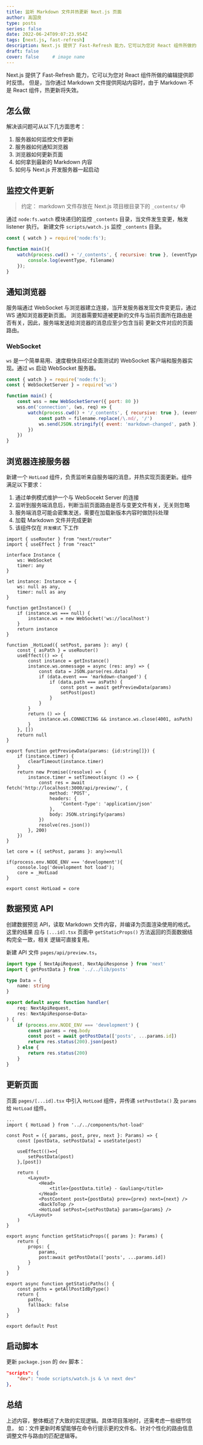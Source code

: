 ```yaml
---
title: 监听 Markdown 文件并热更新 Next.js 页面
author: 高国良
type: posts
series: false
date: 2022-06-24T09:07:23.954Z
tags: [next.js, fast-refresh]
description: Next.js 提供了 Fast-Refresh 能力，它可以为您对 React 组件所做的编辑提供即时反馈。但是，当你通过 Markdown 文件提供网站内容时，由于 Markdown 不是 React 组件，热更新将失效。
draft: false
cover: false     # image name
---
```


Next.js 提供了 Fast-Refresh 能力，它可以为您对 React 组件所做的编辑提供即时反馈。
但是，当你通过 Markdown 文件提供网站内容时，由于 Markdown 不是 React 组件，热更新将失效。

## 怎么做

解决该问题可从以下几方面思考：

1. 服务器如何监控文件更新
1. 服务器如何通知浏览器
1. 浏览器如何更新页面
1. 如何拿到最新的 Markdown 内容
1. 如何与 Next.js 开发服务器一起启动

## 监控文件更新

> 约定： markdown 文件存放在 Next.js 项目根目录下的 `_contents/` 中

通过 `node:fs.watch` 模块递归的监控 `_contents` 目录，当文件发生变更，触发 listener 执行。
新建文件 `scripts/watch.js` 监控 `_contents` 目录。

```js
const { watch } = require('node:fs');

function main(){
    watch(process.cwd() + '/_contents', { recursive: true }, (eventType, filename) => {
        console.log(eventType, filename)
    });
}
```

## 通知浏览器

服务端通过 WebSocket 与浏览器建立连接，当开发服务器发现文件变更后，通过 WS 通知浏览器更新页面。
浏览器需要知道被更新的文件与当前页面所在路由是否有关，因此，服务端发送给浏览器的消息应至少包含当前
更新文件对应的页面路由。

### WebSocket

`ws` 是一个简单易用、速度极快且经过全面测试的 WebSocket 客户端和服务器实现。通过 `ws` 启动 WebSocket 服务器。

```js
const { watch } = require('node:fs');
const { WebSocketServer } = require('ws')

function main() {
    const wss = new WebSocketServer({ port: 80 })
    wss.on('connection', (ws, req) => {
        watch(process.cwd() + '/_contents', { recursive: true }, (eventType, filename) => {
            const path = filename.replace(/\.md/, '/')
            ws.send(JSON.stringify({ event: 'markdown-changed', path }))
        })
    })
}
```

## 浏览器连接服务器

新建一个 `HotLoad` 组件，负责监听来自服务端的消息，并热实现页面更新。组件满足以下要求：

1. 通过单例模式维护一个与 WebSocekt Server 的连接
2. 监听到服务端消息后，判断当前页面路由是否与变更文件有关，无关则忽略
3. 服务端消息可能会密集发送，需要在加载新版本内容时做防抖处理
4. 加载 Markdown 文件并完成更新
5. 该组件仅在 `开发模式` 下工作

```tsx
import { useRouter } from "next/router"
import { useEffect } from "react"

interface Instance {
    ws: WebSocket
    timer: any
}

let instance: Instance = {
    ws: null as any,
    timer: null as any
}

function getInstance() {
    if (instance.ws === null) {
        instance.ws = new WebSocket('ws://localhost')
    }
    return instance
}

function _HotLoad({ setPost, params }: any) {
    const { asPath } = useRouter()
    useEffect(() => {
        const instance = getInstance()
        instance.ws.onmessage = async (res: any) => {
            const data = JSON.parse(res.data)
            if (data.event === 'markdown-changed') {
                if (data.path === asPath) {
                    const post = await getPreviewData(params)
                    setPost(post)
                }
            }
        }
        return () => {
            instance.ws.CONNECTING && instance.ws.close(4001, asPath)
        }
    }, [])
    return null
}

export function getPreviewData(params: {id:string[]}) {
    if (instance.timer) {
        clearTimeout(instance.timer)
    }
    return new Promise((resolve) => {
        instance.timer = setTimeout(async () => {
            const res = await fetch('http://localhost:3000/api/preview/', {
                method: 'POST',
                headers: {
                    'Content-Type': 'application/json'
                },
                body: JSON.stringify(params)
            })
            resolve(res.json())
        }, 200)
    })
}

let core = ({ setPost, params }: any)=>null

if(process.env.NODE_ENV === 'development'){
    console.log('development hot load');
    core = _HotLoad
}

export const HotLoad = core
```

## 数据预览 API

创建数据预览 API，读取 Markdown 文件内容，并编译为页面渲染使用的格式。这里的结果
应与 `[...id].tsx` 页面中 `getStaticProps()` 方法返回的页面数据结构完全一致，相关
逻辑可直接复用。

新建 API 文件 `pages/api/preview.ts`，

```ts
import type { NextApiRequest, NextApiResponse } from 'next'
import { getPostData } from '../../lib/posts'

type Data = {
    name: string
}

export default async function handler(
    req: NextApiRequest,
    res: NextApiResponse<Data>
) {
    if (process.env.NODE_ENV === 'development') {
        const params = req.body
        const post = await getPostData(['posts', ...params.id])
        return res.status(200).json(post)
    } else {
        return res.status(200)
    }
}
```

## 更新页面

页面 `pages/[...id].tsx` 中引入 `HotLoad` 组件，并传递 `setPostData()` 及 `params` 给 `HotLoad` 组件。

```tsx
...
import { HotLoad } from '../../components/hot-load'

const Post = ({ params, post, prev, next }: Params) => {
    const [postData, setPostData] = useState(post)
    
    useEffect(()=>{
        setPostData(post)
    },[post])

    return (
        <Layout>
            <Head>
                <title>{postData.title} - Gauliang</title>
            </Head>
            <PostContent post={postData} prev={prev} next={next} />
            <BackToTop />
            <HotLoad setPost={setPostData} params={params} />
        </Layout>
    )
}

export async function getStaticProps({ params }: Params) {
    return {
        props: {
            params,
            post:await getPostData(['posts', ...params.id])
        }
    }
}

export async function getStaticPaths() {
    const paths = getAllPostIdByType()
    return {
        paths,
        fallback: false
    }
}

export default Post
```

## 启动脚本

更新 `package.json` 的 `dev` 脚本：

```json
"scripts": {
    "dev": "node scripts/watch.js & \n next dev"
},
```

## 总结

上述内容，整体概述了大致的实现逻辑。具体项目落地时，还需考虑一些细节信息，
如：文件更新时希望能够在命令行提示更的文件名、针对个性化的路由信息调整文件与路由的匹配逻辑等。